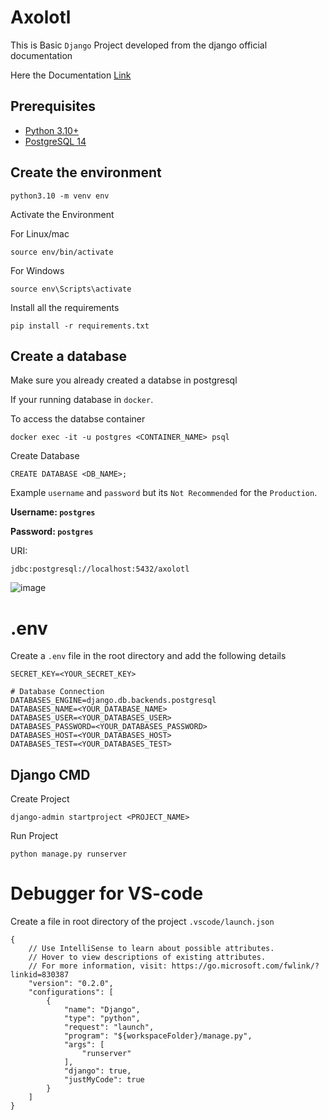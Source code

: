 # Axolotl

This is Basic `Django` Project developed from the django official documentation

Here the Documentation [Link](https://docs.djangoproject.com/en/4.0/intro/tutorial01/)

## Prerequisites

- [Python 3.10+](https://www.python.org/downloads/)
- [PostgreSQL 14](https://github.com/Antony-M1/docker-postgresql)

## Create the environment

```
python3.10 -m venv env
```
Activate the Environment

For Linux/mac
```
source env/bin/activate
```

For Windows
```
source env\Scripts\activate
```

Install all the requirements

```
pip install -r requirements.txt
```

## Create a database

Make sure you already created a databse in postgresql

If your running database in `docker`.

To access the databse container

```
docker exec -it -u postgres <CONTAINER_NAME> psql
```

Create Database

```
CREATE DATABASE <DB_NAME>;
```

Example `username` and `password` but its `Not Recommended` for the `Production`.

**Username: `postgres`**

**Password: `postgres`**

URI:

```
jdbc:postgresql://localhost:5432/axolotl
```

![image](https://user-images.githubusercontent.com/96291963/234267158-3898de90-6530-4f75-8ce2-a9fd847e8b23.png)

# .env

Create a `.env` file in the root directory and add the following details

```
SECRET_KEY=<YOUR_SECRET_KEY>

# Database Connection
DATABASES_ENGINE=django.db.backends.postgresql
DATABASES_NAME=<YOUR_DATABASE_NAME>
DATABASES_USER=<YOUR_DATABASES_USER>
DATABASES_PASSWORD=<YOUR_DATABASES_PASSWORD>
DATABASES_HOST=<YOUR_DATABASES_HOST>
DATABASES_TEST=<YOUR_DATABASES_TEST>
```

## Django CMD

Create Project

```
django-admin startproject <PROJECT_NAME>
```

Run Project

```
python manage.py runserver
```

# Debugger for VS-code
Create a file in root directory of the project `.vscode/launch.json`
```
{
    // Use IntelliSense to learn about possible attributes.
    // Hover to view descriptions of existing attributes.
    // For more information, visit: https://go.microsoft.com/fwlink/?linkid=830387
    "version": "0.2.0",
    "configurations": [
        {
            "name": "Django",
            "type": "python",
            "request": "launch",
            "program": "${workspaceFolder}/manage.py",
            "args": [
                "runserver"
            ],
            "django": true,
            "justMyCode": true
        }
    ]
}
```

